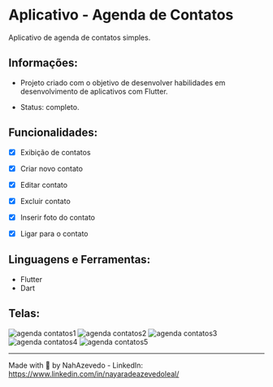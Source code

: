 #  Aplicativo - Agenda de Contatos   
Aplicativo de agenda de contatos simples.

## Informações:
- Projeto criado com o objetivo de desenvolver habilidades em desenvolvimento de aplicativos com Flutter. <p>
- Status: completo.

## Funcionalidades:
 - [x] Exibição de contatos
 - [x] Criar novo contato
 - [x] Editar contato
 - [x] Excluir contato
 - [x] Inserir foto do contato
 - [x] Ligar para o contato
 

 
## Linguagens e Ferramentas:
 - Flutter 
 - Dart


## Telas:  
![agenda contatos1](https://user-images.githubusercontent.com/87239861/134244644-8172e535-19cb-428c-bac3-001bb2e855ba.png)
![agenda contatos2](https://user-images.githubusercontent.com/87239861/134244657-7fc40f96-b320-4547-b3d8-a0c50dbed182.png)
![agenda contatos3](https://user-images.githubusercontent.com/87239861/134244677-b0235100-38a6-418c-8ed7-a32ff6abddcb.png)
![agenda contatos4](https://user-images.githubusercontent.com/87239861/134244681-bdeae85e-7078-41dd-b3ec-4fee1c0cab52.png)
![agenda contatos5](https://user-images.githubusercontent.com/87239861/134244686-837bc452-0dad-4dc1-88e3-3d94a2d1acb9.png)
 
 
 ---

  Made with 💜 by NahAzevedo - LinkedIn: https://www.linkedin.com/in/nayaradeazevedoleal/

